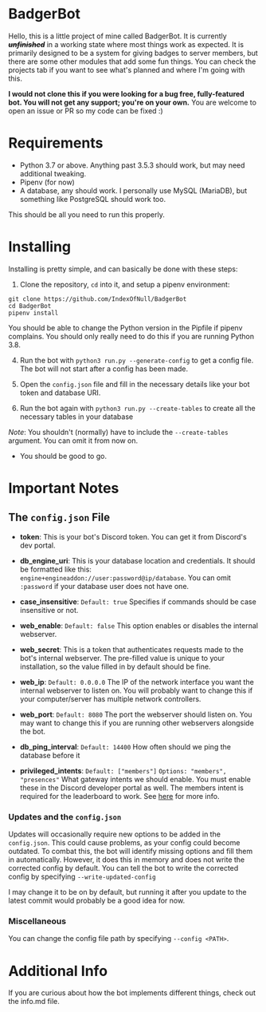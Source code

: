 # BadgerBot

Hello, this is a little project of mine called BadgerBot. It is currently ~~***unfinished***~~ in a working state where most things work as expected. It is primarily designed to be a system for giving badges to server members, but there are some other modules that add some fun things. You can check the projects tab if you want to see what's planned and where I'm going with this.

**I would not clone this if you were looking for a bug free, fully-featured bot. You will not get any support; you're on your own.**
You are welcome to open an issue or PR so my code can be fixed :)

# Requirements

* Python 3.7 or above. Anything past 3.5.3 should work, but may need additional tweaking.
* Pipenv (for now)
* A database, any should work. I personally use MySQL (MariaDB), but something like PostgreSQL should work too.

This should be all you need to run this properly.

# Installing

Installing is pretty simple, and can basically be done with these steps:

1. Clone the repository, `cd` into it, and setup a pipenv environment:

```
git clone https://github.com/IndexOfNull/BadgerBot
cd BadgerBot
pipenv install
```

You should be able to change the Python version in the Pipfile if pipenv complains. You should only really need to do this if you are running Python 3.8.

4. Run the bot with `python3 run.py --generate-config` to get a config file. The bot will not start after a config has been made.

5. Open the `config.json` file and fill in the necessary details like your bot token and database URI.

6. Run the bot again with `python3 run.py --create-tables` to create all the necessary tables in your database

*Note*: You shouldn't (normally) have to include the `--create-tables` argument. You can omit it from now on.

- You should be good to go.


# Important Notes

## The `config.json` File

*  **token**:
This is your bot's Discord token. You can get it from Discord's dev portal.

*  **db_engine_uri**:
This is your database location and credentials. It should be formatted like this: `engine+engineaddon://user:password@ip/database`. You can omit `:password` if your database user does not have one.

*  **case_insensitive**:
`Default: true`
Specifies if commands should be case insensitive or not.

*  **web_enable**:
`Default: false`
This option enables or disables the internal webserver.

*  **web_secret**:
This is a token that authenticates requests made to the bot's internal webserver. The pre-filled value is unique to your installation, so the value filled in by default should be fine.

*  **web_ip**:
`Default: 0.0.0.0`
The IP of the network interface you want the internal webserver to listen on. You will probably want to change this if your computer/server has multiple network controllers.

*  **web_port**:
`Default: 8080`
The port the webserver should listen on. You may want to change this if you are running other webservers alongside the bot.


*  **db_ping_interval**:
`Default: 14400`
How often should we ping the database before it 

*  **privileged_intents**:
`Default: ["members"]`
`Options: "members", "presences"`
What gateway intents we should enable. You must enable these in the Discord developer portal as well. The members intent is required for the leaderboard to work. See [here](https://discordpy.readthedocs.io/en/latest/intents.html) for more info.

### Updates and the `config.json`

Updates will occasionally require new options to be added in the `config.json`. This could cause problems, as your config could become outdated. To combat this, the bot will identify missing options and fill them in automatically. However, it does this in memory and does not write the corrected config by default. You can tell the bot to write the corrected config by specifying `--write-updated-config`

I may change it to be on by default, but running it after you update to the latest commit would probably be a good idea for now.

### Miscellaneous

You can change the config file path by specifying `--config <PATH>`.

# Additional Info

If you are curious about how the bot implements different things, check out the info.md file.